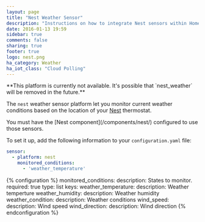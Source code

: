 ```yaml
---
layout: page
title: "Nest Weather Sensor"
description: "Instructions on how to integrate Nest sensors within Home Assistant."
date: 2016-01-13 19:59
sidebar: true
comments: false
sharing: true
footer: true
logo: nest.png
ha_category: Weather
ha_iot_class: "Cloud Polling"
---
```


<p class='note warning'>
**This platform is currently not available. It's possible that `nest_weather` will be removed in the future.**
</p>

The `nest` weather sensor platform let you monitor current weather conditions based on the location of your [Nest](https://nest.com) thermostat.

<p class='note'>
You must have the [Nest component](/components/nest/) configured to use those sensors.
</p>

To set it up, add the following information to your `configuration.yaml` file:

```yaml
sensor:
  - platform: nest
    monitored_conditions:
      - 'weather_temperature'
```

{% configuration %}
monitored_conditions:
  description: States to monitor.
  required: true
  type: list
  keys:
    weather_temperature:
      description: Weather temperture
    weather_humidity:
      description: Weather humidity
    weather_condition:
      description: Weather conditions
    wind_speed:
      description: Wind speed
    wind_direction:
      description: Wind direction
{% endconfiguration %}
